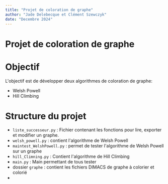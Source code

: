 ```yaml
---
title: "Projet de coloration de graphe"
author: "Jade Delebecque et Clément Szewczyk"
date: "Decembre 2024"
---
```


# Projet de coloration de graphe 

# Objectif

L'objectif est de développer deux algorithmes de coloration de graphe: 

- Welsh Powell
- Hill Climbing

# Structure du projet

- `liste_successeur.py` : Fichier contenant les fonctions pour lire, exporter et modifier un graphe.
- `welsh_powell.py` : contient l'algorithme de Welsh Powell
- `maintest_WelshPowell.py` : permet de tester l'algorithme de Welsh Powell sur un graphe 
- `hill_Climning.py` : Contient l'algorithme de Hill Climbing
- `main.py` : Main permettant de tous tester
- dossier `graphe` : contient les fichiers DIMACS de graphe à colorier et colorié 
- 




